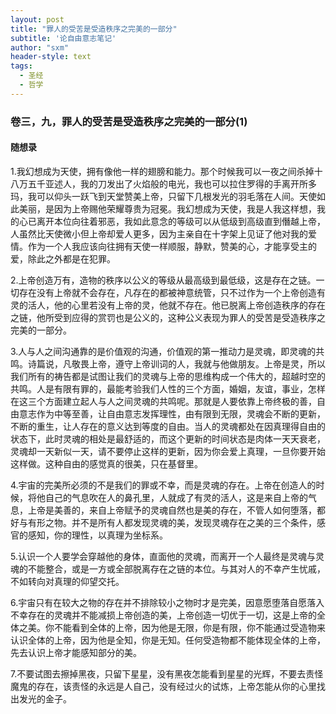 ```yaml
---
layout: post
title: "罪人的受苦是受造秩序之完美的一部分"
subtitle: '论自由意志笔记'
author: "sxm"
header-style: text
tags:
  - 圣经
  - 哲学
---
```

### 卷三，九，罪人的受苦是受造秩序之完美的一部分(1)
#### 随想录


1.我幻想成为天使，拥有像他一样的翅膀和能力。那个时候我可以一夜之间杀掉十八万五千亚述人，我的刀发出了火焰般的电光，我也可以拉住罗得的手离开所多玛，我可以仰头一跃飞到天堂赞美上帝，只留下几根发光的羽毛落在人间。天使如此美丽，是因为上帝赐他荣耀尊贵为冠冕。我幻想成为天使，我是人我这样想，我的心已离开本位向往着邪恶，我如此意念的等级可以从低级到高级直到僭越上帝，人虽然比天使微小但上帝却爱人更多，因为主亲自在十字架上见证了他对我的爱情。作为一个人我应该向往拥有天使一样顺服，静默，赞美的心，才能享受主的爱，除此之外都是在犯罪。

2.上帝创造万有，造物的秩序以公义的等级从最高级到最低级，这是存在之链。一切存在没有上帝就不会存在，凡存在的都被神意统管，只不过作为一个上帝创造有灵的活人，他的心里若没有上帝的灵，他就不存在。他已脱离上帝创造秩序的存在之链，他所受到应得的赏罚也是公义的，这种公义表现为罪人的受苦是受造秩序之完美的一部分。

3.人与人之间沟通靠的是价值观的沟通，价值观的第一推动力是灵魂，即灵魂的共鸣。诗篇说，凡敬畏上帝，遵守上帝训词的人，我就与他做朋友。上帝是灵，所以我们所有的祷告都是试图让我们的灵魂与上帝的思维构成一个伟大的，超越时空的共鸣。人是有限有罪的，最能考验我们人性的三个方面，婚姻，友谊，事业，怎样在这三个方面建立起人与人之间灵魂的共鸣呢。那就是人要依靠上帝终极的善，自由意志作为中等至善，让自由意志发挥理性，由有限到无限，灵魂会不断的更新，不断的重生，让人存在的意义达到等度的自由。当人的灵魂都处在因真理得自由的状态下，此时灵魂的相处是最舒适的，而这个更新的时间状态是肉体一天天衰老，灵魂却一天新似一天，请不要停止这样的更新，因为你会爱上真理，一旦你要开始这样做。这种自由的感觉真的很美，只在基督里。

4.宇宙的完美所必须的不是我们的罪或不幸，而是灵魂的存在。上帝在创造人的时候，将他自己的气息吹在人的鼻孔里，人就成了有灵的活人，这是来自上帝的气息，上帝是美善的，来自上帝赋予的灵魂自然也是美的存在，不管人如何堕落，都好与有形之物。并不是所有人都发现灵魂的美，发现灵魂存在之美的三个条件，感官的感知，你的理性，以真理为坐标系。

5.认识一个人要学会穿越他的身体，直面他的灵魂，而离开一个人最终是灵魂与灵魂的不能整合，或是一方或全部脱离存在之链的本位。与其对人的不幸产生忧戚，不如转向对真理的仰望交托。

6.宇宙只有在较大之物的存在并不排除较小之物时才是完美，因意愿堕落自愿落入不幸存在的灵魂并不能减损上帝创造的美，上帝创造一切优于一切，这是上帝的全体之美。你不能看到全体的上帝，因为他是无限，你是有限，你不能通过受造物来认识全体的上帝，因为他是全知，你是无知。任何受造物都不能体现全体的上帝，先去认识上帝才能感知部分的美。

7.不要试图去擦掉黑夜，只留下星星，没有黑夜怎能看到星星的光辉，不要去责怪魔鬼的存在，该责怪的永远是人自己，没有经过火的试炼，上帝怎能从你的心里找出发光的金子。
